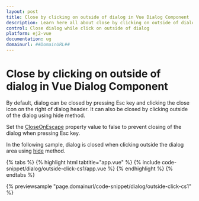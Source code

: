 ```yaml
---
layout: post
title: Close by clicking on outside of dialog in Vue Dialog Component | Syncfusion
description: Learn here all about close by clicking on outside of dialog in Syncfusion Essential Vue Dialog component, it's element and more.
control: Close dialog while click on outside of dialog 
platform: ej2-vue
documentation: ug
domainurl: ##DomainURL##
---
```


# Close by clicking on outside of dialog in Vue Dialog Component

By default, dialog can be closed by pressing Esc key and clicking the close icon on the right of dialog header. It can also be closed by clicking outside of the dialog using hide method.

Set the [CloseOnEscape](https://ej2.syncfusion.com/vue/documentation/api/dialog/#closeonescape) property value to false to prevent closing of the dialog when pressing Esc key.

In the following sample, dialog is closed when clicking outside the dialog area using [hide](https://ej2.syncfusion.com/vue/documentation/api/dialog/#hide) method.

{% tabs %}
{% highlight html tabtitle="app.vue" %}
{% include code-snippet/dialog/outside-click-cs1/app.vue %}
{% endhighlight %}
{% endtabs %}

{% previewsample "page.domainurl/code-snippet/dialog/outside-click-cs1" %}